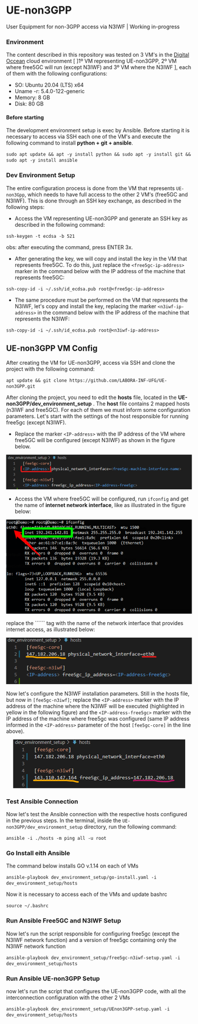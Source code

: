 # UE-non3GPP
User Equipment for non-3GPP access via N3IWF | Working in-progress

### Environment
The content described in this repository was tested on 3 VM's in the [Digital Occean](https://www.digitalocean.com/) cloud environment [ ]1º VM representing UE-non3GPP, 2º VM where free5GC will run (except N3IWF) and 3º VM where the N3IWF ], each of them with the following configurations:
* SO: Ubuntu 20.04 (LTS) x64
* Uname -r: 5.4.0-122-generic
* Memory: 8 GB
* Disk: 80 GB

#### Before starting
The development environment setup is exec by Ansible. Before starting it is necessary to access via SSH each one of the VM's and execute the following command to install  __python + git + ansible__.
```
sudo apt update && apt -y install python && sudo apt -y install git && sudo apt -y install ansible
```

### Dev Environment Setup
The entire configuration process is done from the VM that represents ```UE-non3Gpp```, which needs to have full access to the other 2 VM's (free5GC and N3IWF). This is done through an SSH key exchange, as described in the following steps:
* Access the VM representing UE-non3GPP and generate an SSH key as described in the following command:
```
ssh-keygen -t ecdsa -b 521
```
obs: after executing the command, press ENTER 3x.

* After generating the key, we will copy and install the key in the VM that represents free5GC. To do this, just replace the ```<free5gc-ip-address>``` marker in the command below with the IP address of the machine that represents free5GC:
```
ssh-copy-id -i ~/.ssh/id_ecdsa.pub root@<free5gc-ip-address>
```

* The same procedure must be performed on the VM that represents the N3IWF, let's copy and install the key, replacing the marker ```<n3iwf-ip-address>``` in the command below with the IP address of the machine that represents the N3IWF:
```
ssh-copy-id -i ~/.ssh/id_ecdsa.pub root@<n3iwf-ip-address>
```

## UE-non3GPP VM Config
After creating the VM for UE-non3GPP, access via SSH and clone the project with the following command:
```
apt update && git clone https://github.com/LABORA-INF-UFG/UE-non3GPP.git 
```

After cloning the project, you need to edit the **hosts** file, located in the __UE-non3GPP/dev_environment_setup__ . The __host__ file contains 2 mapped hosts (n3IWF and free5GC). For each of them we must inform some configuration parameters. Let's start with the settings of the host responsible for running free5gc (except N3IWF). 
* Replace the marker ```<IP-address>``` with the IP address of the VM where free5GC will be configured (except N3IWF) as shown in the figure below.
<p align="center">
    <img src="images/ip_free5gc_hosts.png"/> 
</p>

* Access the VM where free5GC will be configured, run ```ifconfig``` and get the name of **internet network interface**, like as illustrated in the figure below:
<p align="center">
    <img src="images/if_config.png"/> 
</p>
replace the ```<free5gc-machine-interface-name>``` tag with the name of the network interface that provides internet access, as illustrated below:
<p align="center">
    <img src="images/net_interface_name_free5gc_hosts.png"/> 
</p>

Now let's configure the N3IWF installation parameters. Still in the hosts file, but now in ```[fee5gc-n3iwf]```; replace the ```<IP-address>``` marker with the IP address of the machine where the N3IWF will be executed (highlighted in yellow in the following figure) and the ```<IP-address-free5gc>``` marker with the IP address of the machine where free5gc was configured (same IP address informed in the ```<IP-address>``` parameter of the host ```[fee5gc-core]``` in the line above).
<p align="center">
    <img src="images/ip_n3iwf_hosts.png"/> 
</p>

### Test Ansible Connection
Now let's test the Ansible connection with the respective hosts configured in the previous steps. In the terminal, inside the ```UE-non3GPP/dev_environment_setup``` directory, run the following command:
```
ansible -i ./hosts -m ping all -u root
```

### Go Install eith Ansible
The command below installs GO v.1.14 on each of VMs
```
ansible-playbook dev_environment_setup/go-install.yaml -i dev_environment_setup/hosts
```
Now it is necessary to access each of the VMs and update bashrc
```
source ~/.bashrc
```

### Run Ansible Free5GC and N3IWF Setup
Now let's run the script responsible for configuring free5gc (except the N3IWF network function) and a version of free5gc containing only the N3IWF network function
```
ansible-playbook dev_environment_setup/free5gc-n3iwf-setup.yaml -i dev_environment_setup/hosts
```

### Run Ansible UE-non3GPP Setup
now let's run the script that configures the UE-non3GPP code, with all the interconnection configuration with the other 2 VMs
```
ansible-playbook dev_environment_setup/UEnon3GPP-setup.yaml -i dev_environment_setup/hosts
```